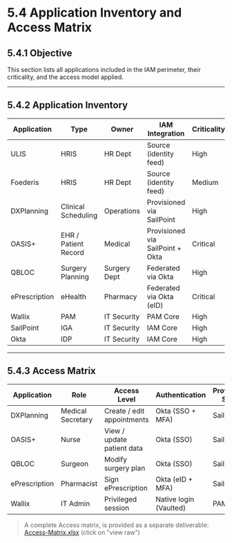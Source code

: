 # 5.4 Application Inventory and Access Matrix

## 5.4.1 Objective
This section lists all applications included in the IAM perimeter, their criticality, and the access model applied.

---

## 5.4.2 Application Inventory

| **Application** | **Type** | **Owner** | **IAM Integration** | **Criticality** |
|------------------|----------|------------|----------------------|-----------------|
| ULIS | HRIS | HR Dept | Source (identity feed) | High |
| Foederis | HRIS | HR Dept | Source (identity feed) | Medium |
| DXPlanning | Clinical Scheduling | Operations | Provisioned via SailPoint | High |
| OASIS+ | EHR / Patient Record | Medical | Provisioned via SailPoint + Okta | Critical |
| QBLOC | Surgery Planning | Surgery Dept | Federated via Okta | High |
| ePrescription | eHealth | Pharmacy | Federated via Okta (eID) | Critical |
| Wallix | PAM | IT Security | PAM Core | High |
| SailPoint | IGA | IT Security | IAM Core | High |
| Okta | IDP | IT Security | IAM Core | High |

---

## 5.4.3 Access Matrix

| **Application** | **Role** | **Access Level** | **Authentication** | **Provisioning Source** |
|------------------|----------|------------------|--------------------|--------------------------|
| DXPlanning | Medical Secretary | Create / edit appointments | Okta (SSO + MFA) | SailPoint |
| OASIS+ | Nurse | View / update patient data | Okta (SSO) | SailPoint |
| QBLOC | Surgeon | Modify surgery plan | Okta (SSO) | SailPoint |
| ePrescription | Pharmacist | Sign ePrescription | Okta (eID + MFA) | SailPoint |
| Wallix | IT Admin | Privileged session | Native login (Vaulted) | PAM |


> A complete Access matrix, 
> is provided as a separate deliverable: [Access-Matrix.xlsx](../99_Support-documents/Access-Matrix.xlsx.xlsx) (click on "view raw")
